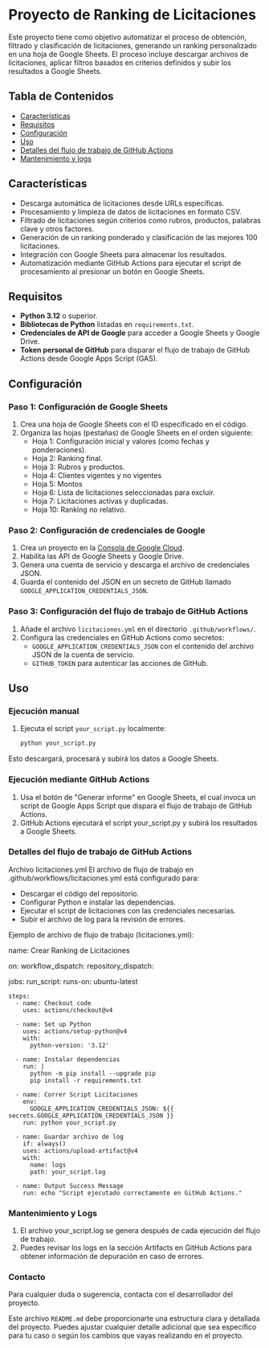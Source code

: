 # Proyecto de Ranking de Licitaciones

Este proyecto tiene como objetivo automatizar el proceso de obtención, filtrado y clasificación de licitaciones, generando un ranking personalizado en una hoja de Google Sheets. El proceso incluye descargar archivos de licitaciones, aplicar filtros basados en criterios definidos y subir los resultados a Google Sheets.

## Tabla de Contenidos
- [Características](#características)
- [Requisitos](#requisitos)
- [Configuración](#configuración)
- [Uso](#uso)
- [Detalles del flujo de trabajo de GitHub Actions](#detalles-del-flujo-de-trabajo-de-github-actions)
- [Mantenimiento y logs](#mantenimiento-y-logs)

## Características
- Descarga automática de licitaciones desde URLs específicas.
- Procesamiento y limpieza de datos de licitaciones en formato CSV.
- Filtrado de licitaciones según criterios como rubros, productos, palabras clave y otros factores.
- Generación de un ranking ponderado y clasificación de las mejores 100 licitaciones.
- Integración con Google Sheets para almacenar los resultados.
- Automatización mediante GitHub Actions para ejecutar el script de procesamiento al presionar un botón en Google Sheets.

## Requisitos

- **Python 3.12** o superior.
- **Bibliotecas de Python** listadas en `requirements.txt`.
- **Credenciales de API de Google** para acceder a Google Sheets y Google Drive.
- **Token personal de GitHub** para disparar el flujo de trabajo de GitHub Actions desde Google Apps Script (GAS).
  
## Configuración

### Paso 1: Configuración de Google Sheets
1. Crea una hoja de Google Sheets con el ID especificado en el código.
2. Organiza las hojas (pestañas) de Google Sheets en el orden siguiente:
   - Hoja 1: Configuración inicial y valores (como fechas y ponderaciones).
   - Hoja 2: Ranking final.
   - Hoja 3: Rubros y productos.
   - Hoja 4: Clientes vigentes y no vigentes
   - Hoja 5: Montos 
   - Hoja 6: Lista de licitaciones seleccionadas para excluir.
   - Hoja 7: Licitaciones activas y duplicadas.
   - Hoja 10: Ranking no relativo.

### Paso 2: Configuración de credenciales de Google
1. Crea un proyecto en la [Consola de Google Cloud](https://console.cloud.google.com/).
2. Habilita las API de Google Sheets y Google Drive.
3. Genera una cuenta de servicio y descarga el archivo de credenciales JSON.
4. Guarda el contenido del JSON en un secreto de GitHub llamado `GOOGLE_APPLICATION_CREDENTIALS_JSON`.

### Paso 3: Configuración del flujo de trabajo de GitHub Actions
1. Añade el archivo `licitaciones.yml` en el directorio `.github/workflows/`.
2. Configura las credenciales en GitHub Actions como secretos:
   - `GOOGLE_APPLICATION_CREDENTIALS_JSON` con el contenido del archivo JSON de la cuenta de servicio.
   - `GITHUB_TOKEN` para autenticar las acciones de GitHub.

## Uso

### Ejecución manual
1. Ejecuta el script `your_script.py` localmente:
   ```bash
   python your_script.py
Esto descargará, procesará y subirá los datos a Google Sheets.

### Ejecución mediante GitHub Actions
1. Usa el botón de "Generar informe" en Google Sheets, el cual invoca un script de Google Apps Script que dispara el flujo de trabajo de GitHub Actions.
2. GitHub Actions ejecutará el script your_script.py y subirá los resultados a Google Sheets.

### Detalles del flujo de trabajo de GitHub Actions

Archivo licitaciones.yml
El archivo de flujo de trabajo en .github/workflows/licitaciones.yml está configurado para:

- Descargar el código del repositorio.
- Configurar Python e instalar las dependencias.
- Ejecutar el script de licitaciones con las credenciales necesarias.
- Subir el archivo de log para la revisión de errores.

Ejemplo de archivo de flujo de trabajo (licitaciones.yml):

name: Crear Ranking de Licitaciones

on:
  workflow_dispatch:
  repository_dispatch:

jobs:
  run_script:
    runs-on: ubuntu-latest

    steps:
      - name: Checkout code
        uses: actions/checkout@v4

      - name: Set up Python
        uses: actions/setup-python@v4
        with:
          python-version: '3.12'

      - name: Instalar dependencias
        run: |
          python -m pip install --upgrade pip 
          pip install -r requirements.txt

      - name: Correr Script Licitaciones
        env:
          GOOGLE_APPLICATION_CREDENTIALS_JSON: ${{ secrets.GOOGLE_APPLICATION_CREDENTIALS_JSON }}
        run: python your_script.py

      - name: Guardar archivo de log
        if: always()
        uses: actions/upload-artifact@v4
        with:
          name: logs
          path: your_script.log

      - name: Output Success Message
        run: echo "Script ejecutado correctamente en GitHub Actions."

### Mantenimiento y Logs

1. El archivo your_script.log se genera después de cada ejecución del flujo de trabajo.
2. Puedes revisar los logs en la sección Artifacts en GitHub Actions para obtener información de depuración en caso de errores.

### Contacto

Para cualquier duda o sugerencia, contacta con el desarrollador del proyecto.


Este archivo `README.md` debe proporcionarte una estructura clara y detallada del proyecto. Puedes ajustar cualquier detalle adicional que sea específico para tu caso o según los cambios que vayas realizando en el proyecto.
